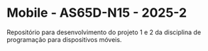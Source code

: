 # Mobile - AS65D-N15 - 2025-2
Repositório para desenvolvimento do projeto 1 e 2 da disciplina de programação para dispositivos móveis.